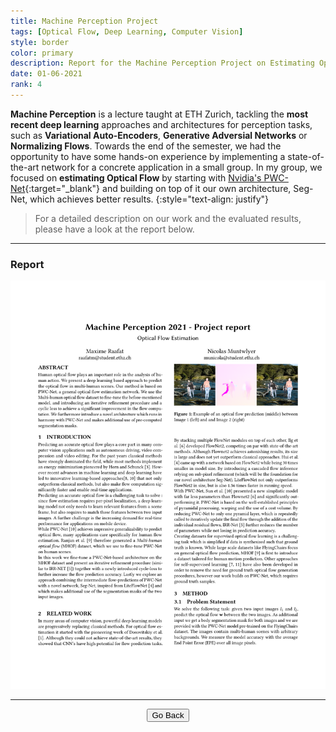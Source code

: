 ```yaml
---
title: Machine Perception Project
tags: [Optical Flow, Deep Learning, Computer Vision]
style: border
color: primary
description: Report for the Machine Perception Project on Estimating Optical Flow
date: 01-06-2021
rank: 4
---
```


**Machine Perception** is a lecture taught at ETH Zurich, tackling the **most recent deep learning** approaches and architectures for perception tasks, such as **Variational Auto-Encoders**, **Generative Adversial Networks** or **Normalizing Flows**. Towards the end of the semester, we had the opportunity to have some hands-on experience by implementing a state-of-the-art network for a concrete application in a small group. In my group, we focused on **estimating Optical Flow** by starting with [Nvidia's PWC-Net](https://openaccess.thecvf.com/content_cvpr_2018/html/Sun_PWC-Net_CNNs_for_CVPR_2018_paper.html){:target="_blank"} and building on top of it our own architecture, Seg-Net, which achieves better results.
{:style="text-align: justify"}

> For a detailed description on our work and the evaluated results, please have a look at the report below.

<hr>

### Report

<div align="center">
  <a href="/assets/projects/machine_perception.pdf" target="_blank">
    <img src="/assets/projects/machine_perception_cover.pdf" alt="machine_perception" class="img-style">
  </a>
</div>

<hr>

<center><button type="button" class="btn btn-outline-primary" onclick="history.back()">Go Back</button></center>
